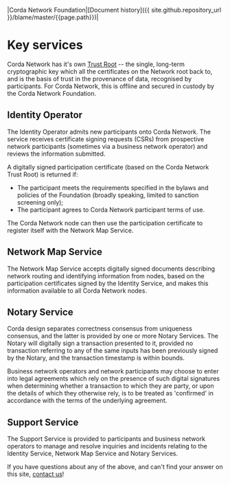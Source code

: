 |Corda Network Foundation|[Document history]({{ site.github.repository_url }}/blame/master/{{page.path}})|

Key services 
============

Corda Network has it's own [Trust Root](https://corda.network/trust-root/index.html) -- the single, long-term cryptographic key which all the certificates on the Network root back to, and is the basis of trust in the provenance of data, recognised by  participants. For Corda Network, this is offline and secured in custody by the Corda Network Foundation.


Identity Operator
-----------------
The Identity Operator admits new participants onto Corda Network. The service receives certificate signing requests (CSRs) from prospective network participants (sometimes via a business network operator) and reviews the information submitted. 

A digitally signed participation certificate (based on the Corda Network Trust Root) is returned if:

* The participant meets the requirements specified in the bylaws and policies of the Foundation (broadly speaking, limited to 
sanction screening only);
* The participant agrees to Corda Network participant terms of use.

The Corda Network node can then use the participation certificate to register itself with the Network Map Service.


Network Map Service
------------------- 
The Network Map Service accepts digitally signed documents describing network routing and identifying information from 
nodes, based on the participation certificates signed by the Identity Service, and makes this information available to all 
Corda Network nodes.


Notary Service
--------------
Corda design separates correctness consensus from uniqueness consensus, and the latter is provided by one or more Notary 
Services. The Notary will digitally sign a transaction presented to it, provided no transaction referring to 
any of the same inputs has been previously signed by the Notary, and the transaction timestamp is within bounds. 

Business network operators and network participants may choose to enter into legal agreements which rely on the presence 
of such digital signatures when determining whether a transaction to which they are party, or upon the details of which they 
otherwise rely, is to be treated as 'confirmed' in accordance with the terms of the underlying agreement. 


Support Service 
---------------
The Support Service is provided to participants and business network operators to manage and resolve inquiries and incidents 
relating to the Identity Service, Network Map Service and Notary Services.

If you have questions about any of the above, and can't find your answer on this site, [contact us](../about/contact.html)!
